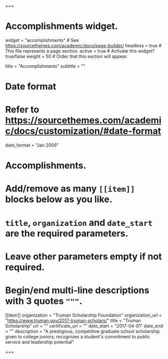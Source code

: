 +++
# Accomplishments widget.
widget = "accomplishments"  # See https://sourcethemes.com/academic/docs/page-builder/
headless = true  # This file represents a page section.
active = true  # Activate this widget? true/false
weight = 50  # Order that this section will appear.

title = "Accomplish&shy;ments"
subtitle = ""

# Date format
#   Refer to https://sourcethemes.com/academic/docs/customization/#date-format
date_format = "Jan 2006"

# Accomplishments.
#   Add/remove as many `[[item]]` blocks below as you like.
#   `title`, `organization` and `date_start` are the required parameters.
#   Leave other parameters empty if not required.
#   Begin/end multi-line descriptions with 3 quotes `"""`.

[[item]]
  organization = "Truman Scholarship Foundation"
  organization_url = "https://www.truman.gov/2017-truman-scholars/"
  title = "Truman Scholarship"
  url = ""
  certificate_url = ""
  date_start = "2017-04-01"
  date_end = ""
  description = "A prestigious, competitive graduate school scholarship given to college juniors; recognizes a student's commitment to public service and leadership potential"

+++
